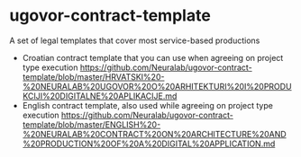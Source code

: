 # ugovor-contract-template
A set of legal templates that cover most service-based productions

* Croatian contract template that you can use when agreeing on project type execution https://github.com/Neuralab/ugovor-contract-template/blob/master/HRVATSKI%20-%20NEURALAB%20UGOVOR%20O%20ARHITEKTURI%20I%20PRODUKCIJI%20DIGITALNE%20APLIKACIJE.md 
* English contract template, also used while agreeing on project type execution https://github.com/Neuralab/ugovor-contract-template/blob/master/ENGLISH%20-%20NEURALAB%20CONTRACT%20ON%20ARCHITECTURE%20AND%20PRODUCTION%20OF%20A%20DIGITAL%20APPLICATION.md
